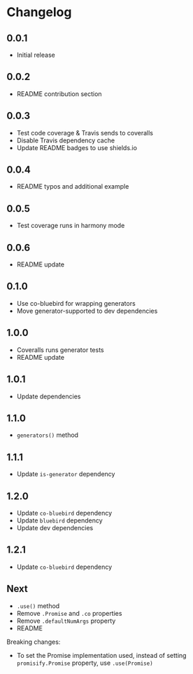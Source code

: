 # Changelog

## 0.0.1

* Initial release

## 0.0.2

* README contribution section

## 0.0.3

* Test code coverage & Travis sends to coveralls
* Disable Travis dependency cache
* Update README badges to use shields.io

## 0.0.4

* README typos and additional example

## 0.0.5

* Test coverage runs in harmony mode

## 0.0.6

* README update

## 0.1.0

* Use co-bluebird for wrapping generators
* Move generator-supported to dev dependencies

## 1.0.0

* Coveralls runs generator tests
* README update

## 1.0.1

* Update dependencies

## 1.1.0

* `generators()` method

## 1.1.1

* Update `is-generator` dependency

## 1.2.0

* Update `co-bluebird` dependency
* Update `bluebird` dependency
* Update dev dependencies

## 1.2.1

* Update `co-bluebird` dependency

## Next

* `.use()` method
* Remove `.Promise` and `.co` properties
* Remove `.defaultNumArgs` property
* README

Breaking changes:
* To set the Promise implementation used, instead of setting `promisify.Promise` property, use `.use(Promise)`
